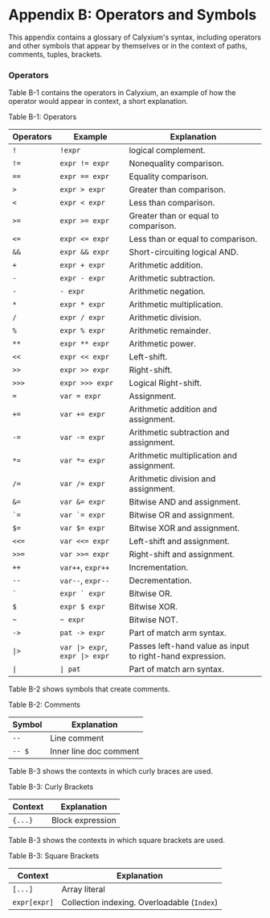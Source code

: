 # Appendix B: Operators and Symbols

This appendix contains a glossary of Calyxium's syntax, including operators and other symbols that appear by themselves or in the context of paths, comments, tuples, brackets.

### Operators

Table B-1 contains the operators in Calyxium, an example of how the operator would appear in context, a short explanation.

<span class="caption">Table B-1: Operators</span>

| Operators                 | Example                                                 | Explanation                                                           |
| ------------------------- | ------------------------------------------------------- | --------------------------------------------------------------------- |
| `!`                       | `!expr`                                                 | logical complement.                                                   |
| `!=`                      | `expr != expr`                                          | Nonequality comparison.                                               |
| `==`                      | `expr == expr`                                          | Equality comparison.                                                  |
| `>`                       | `expr > expr`                                           | Greater than comparison.                                              |
| `<`                       | `expr < expr`                                           | Less than comparison.                                                 |
| `>=`                      | `expr >= expr`                                          | Greater than or equal to comparison.                                  |
| `<=`                      | `expr <= expr`                                          | Less than or equal to comparison.                                     |
| `&&`                      | `expr && expr`                                          | Short-circuiting logical AND.                                         |
| `+`                       | `expr + expr`                                           | Arithmetic addition.                                                  |
| `-`                       | `expr - expr`                                           | Arithmetic subtraction.                                               |
| `-`                       | `- expr`                                                | Arithmetic negation.                                                  |
| `*`                       | `expr * expr`                                           | Arithmetic multiplication.                                            |
| `/`                       | `expr / expr`                                           | Arithmetic division.                                                  |
| `%`                       | `expr % expr`                                           | Arithmetic remainder.                                                 |
| `**`                      | `expr ** expr`                                          | Arithmetic power.                                                     |
| `<<`                      | `expr << expr`                                          | Left-shift.                                                           |
| `>>`                      | `expr >> expr`                                          | Right-shift.                                                          |
| `>>>`                     | `expr >>> expr`                                         | Logical Right-shift.                                                  |
| `=`                       | `var = expr`                                            | Assignment.                                                           |
| `+=`                      | `var += expr`                                           | Arithmetic addition and assignment.                                   |
| `-=`                      | `var -= expr`                                           | Arithmetic subtraction and assignment.                                |
| `*=`                      | `var *= expr`                                           | Arithmetic multiplication and assignment.                             |
| `/=`                      | `var /= expr`                                           | Arithmetic division and assignment.                                   |
| `&=`                      | `var &= expr`                                           | Bitwise AND and assignment.                                           |
| <code>&#x60;=</code>      | <code>var &#x60;= expr</code>                           | Bitwise OR and assignment.                                            |
| `$=`                      | `var $= expr`                                           | Bitwise XOR and assignment.                                           |
| `<<=`                     | `var <<= expr`                                          | Left-shift and assignment.                                            |
| `>>=`                     | `var >>= expr`                                          | Right-shift and assignment.                                           |
| `++`                      | `var++`, `expr++`                                       | Incrementation.                                                       |
| `--`                      | `var--`, `expr--`                                       | Decrementation.                                                       |
| <code>&#x60;</code>       | <code>expr &#x60; expr</code>                           | Bitwise OR.                                                           |
| `$`                       | `expr $ expr`                                           | Bitwise XOR.                                                          |
| `~`                       | `~ expr`                                                | Bitwise NOT.                                                          |
| `->`                      | `pat -> expr`                                           | Part of match arm syntax.                                             |
| `\|>`                     | `var \|> expr`, `expr \|> expr`                         | Passes left-hand value as input to right-hand expression.             |
| `\|`                      | `\| pat`                                                | Part of match arn syntax.                                             | 

Table B-2 shows symbols that create comments.

<span class="caption">Table B-2: Comments</span>

| Symbol     | Explanation             |
| ---------- | ----------------------- |
| `--`       | Line comment            |
| `-- $`     | Inner line doc comment  |

Table B-3 shows the contexts in which curly braces are used.

<span class="caption">Table B-3: Curly Brackets</span>

| Context      | Explanation      |
| ------------ | ---------------- |
| `{...}`      | Block expression |

Table B-3 shows the contexts in which square brackets are used.

<span class="caption">Table B-3: Square Brackets</span>

| Context                                            | Explanation                                                                           |
| -------------------------------------------------- | ------------------------------------------------------------------------------------- |
| `[...]`                                            | Array literal                                                                         |
| `expr[expr]`                                       | Collection indexing. Overloadable (`Index`)                                           |